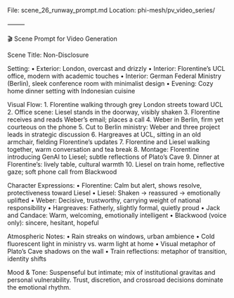 File: scene_26_runway_prompt.md
Location: phi-mesh/pv_video_series/

⸻

🎬 Scene Prompt for Video Generation

Scene Title: Non-Disclosure

Setting:
	•	Exterior: London, overcast and drizzly
	•	Interior: Florentine’s UCL office, modern with academic touches
	•	Interior: German Federal Ministry (Berlin), sleek conference room with minimalist design
	•	Evening: Cozy home dinner setting with Indonesian cuisine

Visual Flow:
	1.	Florentine walking through grey London streets toward UCL
	2.	Office scene: Liesel stands in the doorway, visibly shaken
	3.	Florentine receives and reads Weber’s email; places a call
	4.	Weber in Berlin, firm yet courteous on the phone
	5.	Cut to Berlin ministry: Weber and three project leads in strategic discussion
	6.	Hargreaves at UCL, sitting in an old armchair, fielding Florentine’s updates
	7.	Florentine and Liesel walking together, warm conversation and tea break
	8.	Montage: Florentine introducing GenAI to Liesel; subtle reflections of Plato’s Cave
	9.	Dinner at Florentine’s: lively table, cultural warmth
	10.	Liesel on train home, reflective gaze; soft phone call from Blackwood

Character Expressions:
	•	Florentine: Calm but alert, shows resolve, protectiveness toward Liesel
	•	Liesel: Shaken → reassured → emotionally uplifted
	•	Weber: Decisive, trustworthy, carrying weight of national responsibility
	•	Hargreaves: Fatherly, slightly formal, quietly proud
	•	Jack and Candace: Warm, welcoming, emotionally intelligent
	•	Blackwood (voice only): sincere, hesitant, hopeful

Atmospheric Notes:
	•	Rain streaks on windows, urban ambience
	•	Cold fluorescent light in ministry vs. warm light at home
	•	Visual metaphor of Plato’s Cave shadows on the wall
	•	Train reflections: metaphor of transition, identity shifts

Mood & Tone:
Suspenseful but intimate; mix of institutional gravitas and personal vulnerability. Trust, discretion, and crossroad decisions dominate the emotional rhythm.
